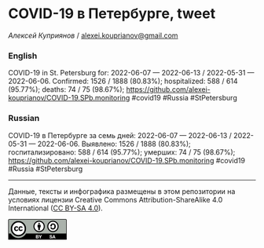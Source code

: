 COVID-19 в Петербурге, tweet
============================

*Алексей Куприянов* /
<a href="mailto:alexei.kouprianov@gmail.com" class="email">alexei.kouprianov@gmail.com</a>

### English

COVID-19 in St. Petersburg for: 2022-06-07 — 2022-06-13 / 2022-05-31 —
2022-06-06. Сonfirmed: 1526 / 1888 (80.83%); hospitalized: 588 / 614
(95.77%); deaths: 74 / 75 (98.67%);
<a href="https://github.com/alexei-kouprianov/COVID-19.SPb.monitoring" class="uri">https://github.com/alexei-kouprianov/COVID-19.SPb.monitoring</a>
\#covid19 \#Russia \#StPetersburg

### Russian

COVID-19 в Петербурге за семь дней: 2022-06-07 — 2022-06-13 / 2022-05-31
— 2022-06-06. Выявлено: 1526 / 1888 (80.83%); госпитализировано: 588 /
614 (95.77%); умерших: 74 / 75 (98.67%);
<a href="https://github.com/alexei-kouprianov/COVID-19.SPb.monitoring" class="uri">https://github.com/alexei-kouprianov/COVID-19.SPb.monitoring</a>
\#covid19 \#Russia \#StPetersburg

------------------------------------------------------------------------

Данные, тексты и инфографика размещены в этом репозитории на условиях
лицензии Creative Commons Attribution-ShareAlike 4.0 International ([CC
BY-SA 4.0](https://creativecommons.org/licenses/by-sa/4.0/)).

![](../misc/CC-BY-SA-icon.png "CC-BY-SA")
